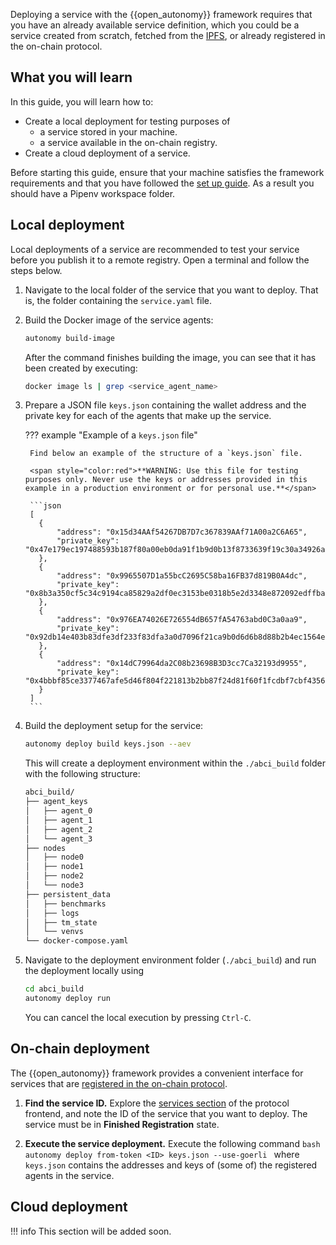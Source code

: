 Deploying a service with the {{open_autonomy}} framework requires that you have an already available service definition, which you could be a service created from scratch, fetched from the [IPFS](https://ipfs.io/), or already registered in the on-chain protocol.

## What you will learn
In this guide, you will learn how to:

* Create a local deployment for testing purposes of
    * a service stored in your machine.
    * a service available in the on-chain registry.
* Create a cloud deployment of a service.

Before starting this guide, ensure that your machine satisfies the framework requirements and that you have followed the [set up guide](./set_up.md). As a result you should have a Pipenv workspace folder.

## Local deployment

Local deployments of a service are recommended to test your service before you publish it to a remote registry. Open a terminal and follow the steps below.

1. Navigate to the local folder of the service that you want to deploy. That is, the folder containing the `service.yaml` file.

2. Build the Docker image of the service agents:
    ```bash
    autonomy build-image
    ```
    After the command finishes building the image, you can see that it has been created by executing:
    ```bash
    docker image ls | grep <service_agent_name>
    ```

3. Prepare a JSON file `keys.json` containing the wallet address and the private key for each of the agents that make up the service.

    ??? example "Example of a `keys.json` file"

        Find below an example of the structure of a `keys.json` file.

        <span style="color:red">**WARNING: Use this file for testing purposes only. Never use the keys or addresses provided in this example in a production environment or for personal use.**</span>

        ```json
        [
          {
              "address": "0x15d34AAf54267DB7D7c367839AAf71A00a2C6A65",
              "private_key": "0x47e179ec197488593b187f80a00eb0da91f1b9d0b13f8733639f19c30a34926a"
          },
          {
              "address": "0x9965507D1a55bcC2695C58ba16FB37d819B0A4dc",
              "private_key": "0x8b3a350cf5c34c9194ca85829a2df0ec3153be0318b5e2d3348e872092edffba"
          },
          {
              "address": "0x976EA74026E726554dB657fA54763abd0C3a0aa9",
              "private_key": "0x92db14e403b83dfe3df233f83dfa3a0d7096f21ca9b0d6d6b8d88b2b4ec1564e"
          },
          {
              "address": "0x14dC79964da2C08b23698B3D3cc7Ca32193d9955",
              "private_key": "0x4bbbf85ce3377467afe5d46f804f221813b2bb87f24d81f60f1fcdbf7cbf4356"
          }
        ]
        ```

4. Build the deployment setup for the service:
    ```bash
    autonomy deploy build keys.json --aev
    ```

    This will create a deployment environment within the `./abci_build` folder with the following structure:
    ```bash
    abci_build/
    ├── agent_keys
    │   ├── agent_0
    │   ├── agent_1
    │   ├── agent_2
    │   └── agent_3
    ├── nodes
    │   ├── node0
    │   ├── node1
    │   ├── node2
    │   └── node3
    ├── persistent_data
    │   ├── benchmarks
    │   ├── logs
    │   ├── tm_state
    │   └── venvs
    └── docker-compose.yaml
    ```    

5. Navigate to the deployment environment folder (`./abci_build`) and run the deployment locally using
    ```bash
    cd abci_build
    autonomy deploy run
    ```
    You can cancel the local execution by pressing `Ctrl-C`.



## On-chain deployment
The {{open_autonomy}} framework provides a convenient interface for services that are [registered in the on-chain protocol](./register_packages_on_chain.md##register-a-service).

  1. **Find the service ID.** Explore the [services section](https://protocol.autonolas.network/agents) of the protocol frontend, and note the ID of the service that you want to deploy. The service must be in **Finished Registration** state.

  2. **Execute the service deployment.** Execute the following command
    ```bash
    autonomy deploy from-token <ID> keys.json --use-goerli
    ```
    where `keys.json` contains the addresses and keys of (some of) the registered agents in the service.


## Cloud deployment

!!! info
    This section will be added soon.
